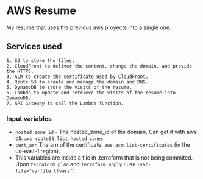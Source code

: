 # AWS Resume

My resume that uses the previous aws proyects into a single one.  

## Services used

    1. S3 to store the files.
    2. CloudFront to deliver the content, change the domain, and provide the HTTPS.
    3. ACM to create the certificate used by CloudFront.
    4. Route 53 to create and manage the domain and DNS.
    5. DynamoDB to store the visits of the resume.
    6. Lambda to update and retrieve the visits of the resume into DynamoDB.
    7. API Gateway to call the Lambda function.


### Input variables 

- `hosted_zone_id` - The hosted_zone_id of the domain. Can get it with aws cli: `aws route53 list-hosted-zones`
- `cert_arn` The arn of the certificate. `aws acm list-certificates` (in the us-east-1 region).
- This variables are inside a file in .terraform that is not being commited. Upon `terraform plan` and `terraform apply` I use `-var-file="varfile.tfvars"`. 